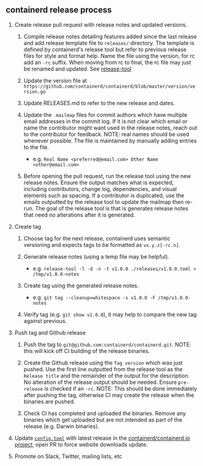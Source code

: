 ## containerd release process

1. Create release pull request with release notes and updated versions.

   1. Compile release notes detailing features added since the last release and
      add release template file to `releases/` directory. The template is defined
      by containerd's release tool but refer to previous release files for style
      and format help. Name the file using the version, for rc add an `-rc` suffix.
      When moving from rc to final, the rc file may just be renamed and updated.
      See [release-tool](https://github.com/containerd/release-tool)

   2. Update the version file at `https://github.com/containerd/containerd/blob/master/version/version.go`

   3. Update RELEASES.md to refer to the new release and dates.

   4. Update the `.mailmap` files for commit authors which have multiple email addresses in the commit log.
      If it is not clear which email or name the contributor might want used in the release notes, reach
      out to the contributor for feedback. NOTE: real names should be used whenever possible. The file is
      maintained by manually adding entries to the file.
      - e.g. `Real Name <preferred@email.com> Other Name <other@email.com>`

   5. Before opening the pull request, run the release tool using the new release notes.
      Ensure the output matches what is expected, including contributors, change log,
      dependencies, and visual elements such as spacing. If a contributor is duplicated,
      use the emails outputted by the release tool to update the mailmap then re-run. The
      goal of the release tool is that is generates release notes that need no
      alterations after it is generated.

2. Create tag

   1. Choose tag for the next release, containerd uses semantic versioning and
      expects tags to be formatted as `vx.y.z[-rc.n]`.

   2. Generate release notes (using a temp file may be helpful).
      - e.g. `release-tool -l -d -n -t v1.0.0 ./releases/v1.0.0.toml > /tmp/v1.0.0-notes`

   3. Create tag using the generated release notes.
      - e.g. `git tag --cleanup=whitespace -s v1.0.0 -F /tmp/v1.0.0-notes`

   4. Verify tag (e.g. `git show v1.0.0`), it may help to compare the new tag against previous.

3. Push tag and Github release

   1. Push the tag to `git@github.com:containerd/containerd.git`.
      NOTE: this will kick off CI building of the release binaries.

   2. Create the Github release using the `Tag version` which was just pushed. Use the first
      line outputted from the release tool as the `Release title` and the remainder of the
      output for the description. No alteration of the release output should be needed.
      Ensure `pre-release` is checked if an `-rc`.
      NOTE: This should be done immediately after pushing the tag, otherwise CI may create the release
      when the binaries are pushed.

   3. Check CI has completed and uploaded the binaries. Remove any binaries which get
      uploaded but are not intended as part of the release (e.g. Darwin binaries).

4. Update [`config.toml`](https://github.com/containerd/containerd.io/blob/f827d53826a426cb48f24cc08e43cc8722ad6d01/config.toml#L35) with latest release in the [containerd/containerd.io project](https://github.com/containerd/containerd.io); open PR to
   force website downloads update.

5. Promote on Slack, Twitter, mailing lists, etc
